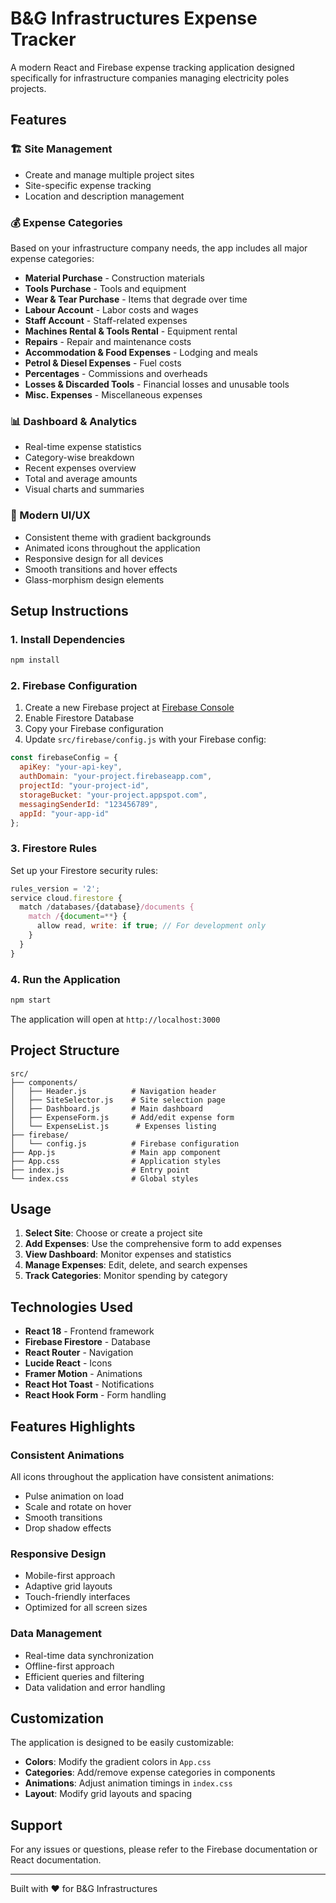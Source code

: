 # B&G Infrastructures Expense Tracker

A modern React and Firebase expense tracking application designed specifically for infrastructure companies managing electricity poles projects.

## Features

### 🏗️ Site Management
- Create and manage multiple project sites
- Site-specific expense tracking
- Location and description management

### 💰 Expense Categories
Based on your infrastructure company needs, the app includes all major expense categories:

- **Material Purchase** - Construction materials
- **Tools Purchase** - Tools and equipment
- **Wear & Tear Purchase** - Items that degrade over time
- **Labour Account** - Labor costs and wages
- **Staff Account** - Staff-related expenses
- **Machines Rental & Tools Rental** - Equipment rental
- **Repairs** - Repair and maintenance costs
- **Accommodation & Food Expenses** - Lodging and meals
- **Petrol & Diesel Expenses** - Fuel costs
- **Percentages** - Commissions and overheads
- **Losses & Discarded Tools** - Financial losses and unusable tools
- **Misc. Expenses** - Miscellaneous expenses

### 📊 Dashboard & Analytics
- Real-time expense statistics
- Category-wise breakdown
- Recent expenses overview
- Total and average amounts
- Visual charts and summaries

### 🎨 Modern UI/UX
- Consistent theme with gradient backgrounds
- Animated icons throughout the application
- Responsive design for all devices
- Smooth transitions and hover effects
- Glass-morphism design elements

## Setup Instructions

### 1. Install Dependencies
```bash
npm install
```

### 2. Firebase Configuration
1. Create a new Firebase project at [Firebase Console](https://console.firebase.google.com/)
2. Enable Firestore Database
3. Copy your Firebase configuration
4. Update `src/firebase/config.js` with your Firebase config:

```javascript
const firebaseConfig = {
  apiKey: "your-api-key",
  authDomain: "your-project.firebaseapp.com",
  projectId: "your-project-id",
  storageBucket: "your-project.appspot.com",
  messagingSenderId: "123456789",
  appId: "your-app-id"
};
```

### 3. Firestore Rules
Set up your Firestore security rules:

```javascript
rules_version = '2';
service cloud.firestore {
  match /databases/{database}/documents {
    match /{document=**} {
      allow read, write: if true; // For development only
    }
  }
}
```

### 4. Run the Application
```bash
npm start
```

The application will open at `http://localhost:3000`

## Project Structure

```
src/
├── components/
│   ├── Header.js          # Navigation header
│   ├── SiteSelector.js    # Site selection page
│   ├── Dashboard.js       # Main dashboard
│   ├── ExpenseForm.js     # Add/edit expense form
│   └── ExpenseList.js      # Expenses listing
├── firebase/
│   └── config.js          # Firebase configuration
├── App.js                 # Main app component
├── App.css                # Application styles
├── index.js               # Entry point
└── index.css              # Global styles
```

## Usage

1. **Select Site**: Choose or create a project site
2. **Add Expenses**: Use the comprehensive form to add expenses
3. **View Dashboard**: Monitor expenses and statistics
4. **Manage Expenses**: Edit, delete, and search expenses
5. **Track Categories**: Monitor spending by category

## Technologies Used

- **React 18** - Frontend framework
- **Firebase Firestore** - Database
- **React Router** - Navigation
- **Lucide React** - Icons
- **Framer Motion** - Animations
- **React Hot Toast** - Notifications
- **React Hook Form** - Form handling

## Features Highlights

### Consistent Animations
All icons throughout the application have consistent animations:
- Pulse animation on load
- Scale and rotate on hover
- Smooth transitions
- Drop shadow effects

### Responsive Design
- Mobile-first approach
- Adaptive grid layouts
- Touch-friendly interfaces
- Optimized for all screen sizes

### Data Management
- Real-time data synchronization
- Offline-first approach
- Efficient queries and filtering
- Data validation and error handling

## Customization

The application is designed to be easily customizable:

- **Colors**: Modify the gradient colors in `App.css`
- **Categories**: Add/remove expense categories in components
- **Animations**: Adjust animation timings in `index.css`
- **Layout**: Modify grid layouts and spacing

## Support

For any issues or questions, please refer to the Firebase documentation or React documentation.

---

Built with ❤️ for B&G Infrastructures

